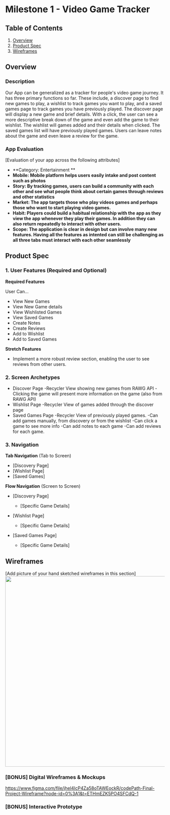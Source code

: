 # Milestone 1 - Video Game Tracker

## Table of Contents

1. [Overview](#Overview)
1. [Product Spec](#Product-Spec)
1. [Wireframes](#Wireframes)

## Overview

### Description

Our App can be generalized as a tracker for people's video game journey. It has three primary functions so far. These include, a discover page to find new games to play, a wishlist to track games you want to play, and a saved games page to track games you have previously played. The discover page will display a new game and brief details. With a click, the user can see a more descriptive break down of the game and even add the game to their wishlist. The wishlist will games added and their details when clicked. The saved games list will have previously played games. Users can leave notes about the game and even leave a review for the game.

### App Evaluation

[Evaluation of your app across the following attributes]

- **Category: Entertainment **
- **Mobile: Mobile platform helps users easily intake and post content such as photos**
- **Story: By tracking games, users can build a community with each other and see what people think about certain games through reviews and other statistics**
- **Market: The app targets those who play videos games and perhaps those who want to start playing video games.**
- **Habit: Players could build a habitual relationship with the app as they view the app whenever they play their games. In addition they can also return repeatedly to interact with other users.**
- **Scope: The application is clear in design but can involve many new features. Having all the features as intented can still be challenging as all three tabs must interact with each other seamlessly**

## Product Spec

### 1. User Features (Required and Optional)

**Required Features**

User Can...
* View New Games
* View New Game details
* View Wishlisted Games
* View Saved Games
* Create Notes
* Create Reviews
* Add to Wishlist
* Add to Saved Games


**Stretch Features**

* Implement a more robust review section, enabling the user to see reviews from other users.

### 2. Screen Archetypes

* Discover Page
-Recycler View showing new games from RAWG API
-Clicking the game will present more information on the game (also from RAWG API)
* Wishlist Page
-Recycler View of games added through the discover page
* Saved Games Page
-Recycler View of previously played games.
-Can add games manually, from discovery or from the wishlist
-Can click a game to see more info
-Can add notes to each game
-Can add reviews for each game.


### 3. Navigation

**Tab Navigation** (Tab to Screen)

* [Discovery Page]
* [Wishlist Page]
* [Saved Games]

**Flow Navigation** (Screen to Screen)

- [Discovery Page]
  - [Specific Game Details]
 
- [Wishlist Page]
  - [Specific Game Details]

- [Saved Games Page]
  - [Specific Game Details]
 

## Wireframes

[Add picture of your hand sketched wireframes in this section]
<img src="YOUR_WIREFRAME_IMAGE_URL" width=600>

### [BONUS] Digital Wireframes & Mockups
https://www.figma.com/file/jhel4IcP4Za58oTAWEockR/codePath-Final-Project-Wireframe?node-id=0%3A1&t=ETHmEZK5PO4SFCdQ-1

### [BONUS] Interactive Prototype
